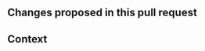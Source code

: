<!--
If updating the specs in /openapi, you can test the changes by opening a PR and checking the Netlify deploy preview
-->

## Changes proposed in this pull request

<!--
Provide a succinct description of what this pull request entails.
-->

## Context

<!--
What were you trying to do?
Link issues here -  using `fixes #number`
-->